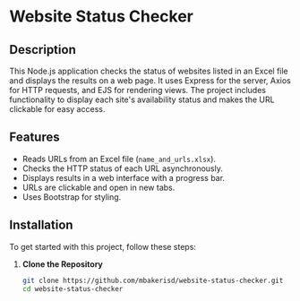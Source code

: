 # Website Status Checker

## Description
This Node.js application checks the status of websites listed in an Excel file and displays the results on a web page. It uses Express for the server, Axios for HTTP requests, and EJS for rendering views. The project includes functionality to display each site's availability status and makes the URL clickable for easy access.

## Features
- Reads URLs from an Excel file (`name_and_urls.xlsx`).
- Checks the HTTP status of each URL asynchronously.
- Displays results in a web interface with a progress bar.
- URLs are clickable and open in new tabs.
- Uses Bootstrap for styling.

## Installation

To get started with this project, follow these steps:

1. **Clone the Repository**
   ```bash
   git clone https://github.com/mbakerisd/website-status-checker.git
   cd website-status-checker
